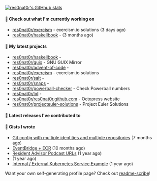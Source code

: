[![res0nat0r's GitHhub stats](https://github-readme-stats.vercel.app/api?username=res0nat0r&count_private=true&show_icons=true)](https://github.com/anuraghazra/github-readme-stats)

#### 👷 Check out what I'm currently working on

- [res0nat0r/exercism](https://github.com/res0nat0r/exercism) - exercism.io solutions (3 days ago)
- [res0nat0r/haskellbook](https://github.com/res0nat0r/haskellbook) -  (3 months ago)

#### 🌱 My latest projects

- [res0nat0r/haskellbook](https://github.com/res0nat0r/haskellbook) - 
- [res0nat0r/guix](https://github.com/res0nat0r/guix) - GNU GUIX Mirror
- [res0nat0r/advent-of-code](https://github.com/res0nat0r/advent-of-code) - 
- [res0nat0r/exercism](https://github.com/res0nat0r/exercism) - exercism.io solutions
- [res0nat0r/salt](https://github.com/res0nat0r/salt) - 
- [res0nat0r/snaps](https://github.com/res0nat0r/snaps) - 
- [res0nat0r/powerball-checker](https://github.com/res0nat0r/powerball-checker) - Check Powerball numbers
- [res0nat0r/lol](https://github.com/res0nat0r/lol) - 
- [res0nat0r/res0nat0r.github.com](https://github.com/res0nat0r/res0nat0r.github.com) - Octopress website
- [res0nat0r/projecteuler-solutions](https://github.com/res0nat0r/projecteuler-solutions) - Project Euler Solutions

#### 🔭 Latest releases I've contributed to


#### 📓 Gists I wrote

- [Git config with multiple identities and multiple repositories](https://gist.github.com/576d223206ef057cde52ef180f73cedd) (7 months ago)
- [EventBridge &#43; ECR](https://gist.github.com/2199102ab9a297d84bc1976d505c689b) (10 months ago)
- [Resident Advisor Podcast URLs](https://gist.github.com/0fea0f18791d86d997505eac6f634267) (1 year ago)
- [](https://gist.github.com/4e0213769c92dda9b5b3a61e45fb6edb) (1 year ago)
- [Internal / External Kubernetes Service Example](https://gist.github.com/fb675bb79fe8f769f7c3762254dac270) (1 year ago)

Want your own self-generating profile page? Check out [readme-scribe](https://github.com/muesli/readme-scribe)!
